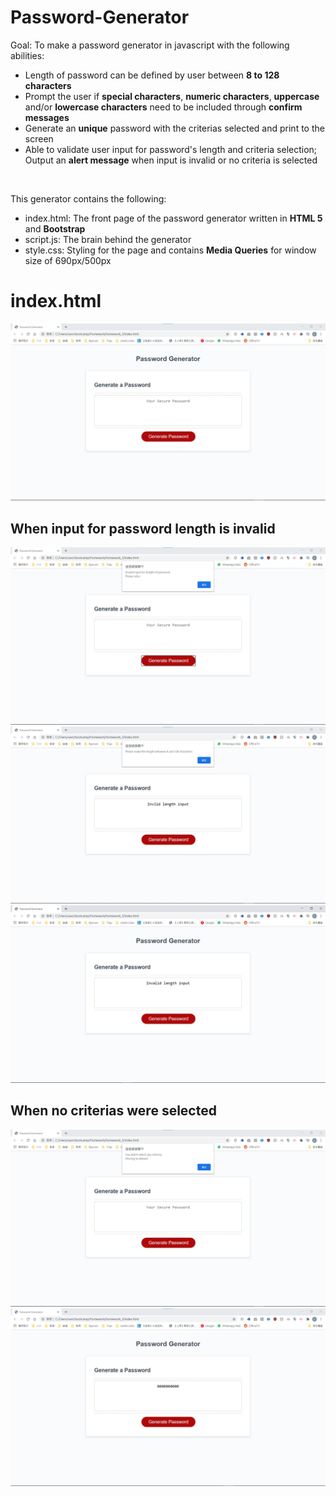 # Password-Generator
Goal: To make a password generator in javascript with the following abilities:
- Length of password can be defined by user between **8 to 128 characters**
- Prompt the user if **special characters**, **numeric characters**, **uppercase** and/or **lowercase characters** need to be included through **confirm messages**
- Generate an **unique** password with the criterias selected and print to the screen
- Able to validate user input for password's length and criteria selection; Output an **alert message** when input is invalid or no criteria is selected

<br>

This generator contains the following:
- index.html: The front page of the password generator written in **HTML 5** and **Bootstrap**
- script.js: The brain behind the generator
- style.css: Styling for the page and contains **Media Queries** for window size of 690px/500px

# index.html
<img src="./img/readme/index.jpg" alt="index.html showcase" style="margin-left: auto; margin-right: auto" />

<br>

## When input for password length is invalid
<img src="./img/readme/invalidLength.jpg" alt="Error catching (Length) showcase" style="margin-left: auto; margin-right: auto" />
<img src="./img/readme/invalidLength_output2.jpg" alt="EC output2 (Length) showcase" style="margin-left: auto; margin-right: auto" />
<img src="./img/readme/invalidLength_output.jpg" alt="EC output (Length) showcase" style="margin-left: auto; margin-right: auto" />

<br>

## When no criterias were selected
<img src="./img/readme/noCriterias.jpg" alt="Error catching (Criterias).html showcase" style="margin-left: auto; margin-right: auto" />
<img src="./img/readme/noCriterias_output.jpg" alt="EC output (Criterias) showcase" style="margin-left: auto; margin-right: auto" />



